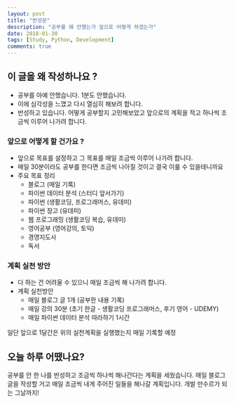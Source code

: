 ```yaml
---
layout: post
title: "반성문"
description: "공부를 왜 안했는가 앞으로 어떻게 하겠는가"
date: 2018-01-30
tags: [Study, Python, Development]
comments: true
---
```


## 이 글을 왜 작성하나요 ?

- 공부를 아예 안했습니다. 1분도 안했습니다.
- 이에 심각성을 느꼈고 다시 열심히 해보려 합니다.
- 반성하고 있습니다. 어떻게 공부할지 고민해보았고 앞으로의 계획을 적고 하나씩 조금씩 이루어 나가려 합니다.

### 앞으로 어떻게 할 건가요 ?

- 앞으로 목표를 설정하고 그 목표를 매일 조금씩 이루어 나가려 합니다.
- 매일 30분이라도 공부를 한다면 조금씩 나아질 것이고 결국 이룰 수 있을테니까요
- 주요 목표 정리
  - 블로그 (매일 기록)
  - 파이썬 데이터 분석 (스터디 앞서가기)
  - 파이썬 (생활코딩, 프로그래머스, 유데미)
  - 파이썬 장고 (유데미)
  - 웹 프로그래밍 (생활코딩 복습, 유데미)
  - 영어공부 (영어강의, 토익)
  - 경영지도사
  - 독서

### 계획 실천 방안

- 다 하는 건 어려울 수 있으니 매일 조금씩 해 나가려 합니다.
- 계획 실천방안
  - 매일 블로그 글 1개 (공부한 내용 기록)
  - 매일 강의 30분 (초기 한글 - 생활코딩 프로그래머스, 후기 영어 - UDEMY)
  - 매일 파이썬 데이터 분석 따라하기 1시간

일단 앞으로 1달간은 위의 실천계획을 실행했는지 매일 기록할 예정  

## 오늘 하루 어땠나요?

공부를 안 한 나를 반성하고 조금씩 하나씩 해나간다는 계획을 세웠습니다.
매일 블로그 글을 작성할 거고 매일 조금씩 내게 주어진 일들을 해나갈 계획입니다.
개발 만수르가 되는 그날까지!
